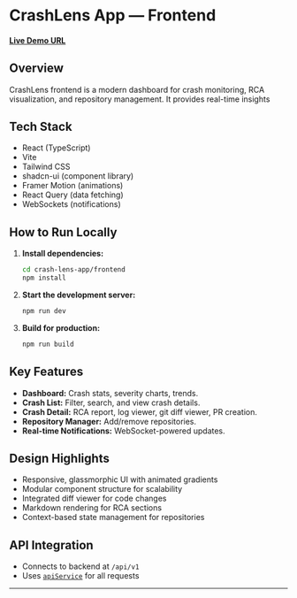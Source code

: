 # CrashLens App — Frontend

#### [Live Demo URL](http://tidb-hackathon-static-site.s3-website-us-east-1.amazonaws.com)

## Overview

CrashLens frontend is a modern dashboard for crash monitoring, RCA visualization, and repository management. It provides real-time insights

## Tech Stack

- React (TypeScript)
- Vite
- Tailwind CSS
- shadcn-ui (component library)
- Framer Motion (animations)
- React Query (data fetching)
- WebSockets (notifications)

## How to Run Locally

1. **Install dependencies:**
   ```sh
   cd crash-lens-app/frontend
   npm install
   ```

2. **Start the development server:**
   ```sh
   npm run dev
   ```

3. **Build for production:**
   ```sh
   npm run build
   ```

## Key Features

- **Dashboard:** Crash stats, severity charts, trends.
- **Crash List:** Filter, search, and view crash details.
- **Crash Detail:** RCA report, log viewer, git diff viewer, PR creation.
- **Repository Manager:** Add/remove repositories.
- **Real-time Notifications:** WebSocket-powered updates.

## Design Highlights

- Responsive, glassmorphic UI with animated gradients
- Modular component structure for scalability
- Integrated diff viewer for code changes
- Markdown rendering for RCA sections
- Context-based state management for repositories

## API Integration

- Connects to backend at `/api/v1`
- Uses [`apiService`](src/services/apiService.ts) for all requests
---
